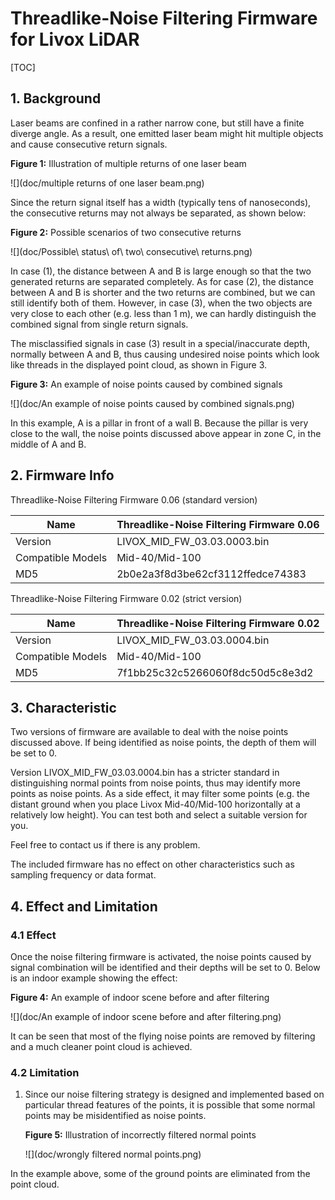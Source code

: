 # **Threadlike-Noise Filtering Firmware for Livox LiDAR**

 

[TOC]

 


## 1. Background

Laser beams are confined in a rather narrow cone, but still have a finite diverge angle. As a result, one emitted laser beam might hit multiple objects and cause consecutive return signals.

**Figure 1:** Illustration of multiple returns of one laser beam

![](doc/multiple returns of one laser beam.png)

Since the return signal itself has a width (typically tens of nanoseconds), the consecutive returns may not always be separated, as shown below:

**Figure 2:** Possible scenarios of two consecutive returns

![](doc/Possible\ status\ of\ two\ consecutive\ returns.png)

In case (1), the distance between A and B is large enough so that the two generated returns are separated completely. As for case (2), the distance between A and B is shorter and the two returns are combined, but we can still identify both of them. However, in case (3), when the two objects are very close to each other (e.g. less than 1 m), we can hardly distinguish the combined signal from single return signals.

The misclassified signals in case (3) result in a special/inaccurate depth, normally between A and B, thus causing undesired noise points which look like threads in the displayed point cloud, as shown in Figure 3.

**Figure 3:** An example of noise points caused by combined signals

![](doc/An example of noise points caused by combined signals.png)

In this example, A is a pillar in front of a wall B. Because the pillar is very close to the wall, the noise points discussed above appear in zone C, in the middle of A and B.

## 2. Firmware Info

 Threadlike-Noise Filtering Firmware 0.06 (standard version)

| Name              | Threadlike-Noise Filtering Firmware 0.06 |
| ----------------- | ---------------------------------------- |
| Version           | LIVOX_MID_FW_03.03.0003.bin              |
| Compatible Models | Mid-40/Mid-100                           |
| MD5               | 2b0e2a3f8d3be62cf3112ffedce74383         |

 Threadlike-Noise Filtering Firmware 0.02 (strict version)

| Name              | Threadlike-Noise Filtering Firmware 0.02 |
| ----------------- | ---------------------------------------- |
| Version           | LIVOX_MID_FW_03.03.0004.bin              |
| Compatible Models | Mid-40/Mid-100                           |
| MD5               | 7f1bb25c32c5266060f8dc50d5c8e3d2         |

## 3. Characteristic

Two versions of firmware are available to deal with the noise points discussed above. If being identified as noise points, the depth of them will be set to 0.

Version LIVOX_MID_FW_03.03.0004.bin has a stricter standard in distinguishing normal points from noise points, thus may identify more points as noise points. As a side effect, it may filter some points (e.g. the distant ground when you place Livox Mid-40/Mid-100 horizontally at a relatively low height). You can test both and select a suitable version for you.

Feel free to contact us if there is any problem.

The included firmware has no effect on other characteristics such as sampling frequency or data format.

## 4. Effect and Limitation

### 4.1 Effect

Once the noise filtering firmware is activated, the noise points caused by signal combination will be identified and their depths will be set to 0. Below is an indoor example showing the effect:

**Figure 4:** An example of indoor scene before and after filtering

![](doc/An example of indoor scene before and after filtering.png)

It can be seen that most of the flying noise points are removed by filtering and a much cleaner point cloud is achieved.

### 4.2 Limitation

1. Since our noise filtering strategy is designed and implemented based on particular thread features of the points, it is possible that some normal points may be misidentified as noise points.

   **Figure 5:** Illustration of incorrectly filtered normal points

   ![](doc/wrongly filtered normal points.png)

In the example above, some of the ground points are eliminated from the point cloud.
